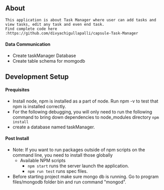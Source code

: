 

## About
    This application is about Task Manager where user can add tasks and view tasks, edit any task and even end task. 
    Find complete code here :https://github.com/divyachigullapalli/capsule-Task-Manager

#### Data Communication 
* Create taskManager Database
* Create table schema for momgodb

## Development Setup

#### Prequisites
* Install node, npm is installed as a part of node. Run npm -v to test that npm is installed correctly. 
* For the following debugging, you will only need to run the following command to bring down dependencies to node_modules directory
  `npm install` 
* create a database named taskManager. 

#### Post Install 

* Note: If you want to run packages outside of npm scripts on the command line, you need to install those globally
  * Available NPM scripts
    * `npm start` runs the server launch the application.
    * `npm run test` runs spec files. 
* Before starting project make sure mongo db is running. Go to program files/mongodb folder bin and run command "mongod". 